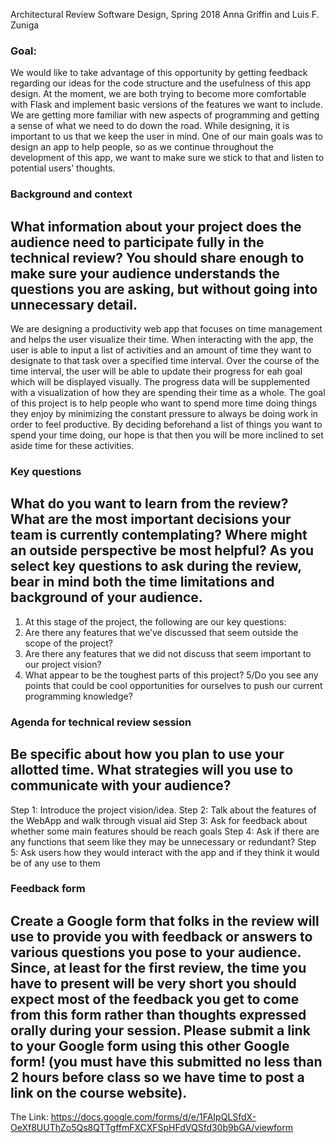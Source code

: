 Architectural Review
Software Design, Spring 2018
Anna Griffin and Luis F. Zuniga


### Goal:
We would like to take advantage of this opportunity by getting feedback regarding our ideas for the code structure and the usefulness of this app design. At the moment, we are both trying to become more comfortable with Flask and implement basic versions of the features we want to include. We are getting more familiar with new aspects of programming and getting a sense of what we need to do down the road. While designing, it is important to us that we keep the user in mind. One of our main goals was to design an app to help people, so as we continue throughout the development of this app, we want to make sure we stick to that and listen to potential users’ thoughts.

### Background and context
## What information about your project does the audience need to participate fully in the technical review? You should share enough to make sure your audience understands the questions you are asking, but without going into unnecessary detail.


We are designing a productivity web app that focuses on time management and helps the user visualize their time. When interacting with the app, the user is able to input a list of activities and an amount of time they want to designate to that task over a specified time interval. Over the course of the time interval, the user will be able to update their progress for eah goal which will be displayed visually. The progress data will be supplemented with a visualization of how they are spending their time as a whole. The goal of this project is to help people who want to spend more time doing things they enjoy by minimizing the constant pressure to always be doing work in order to feel productive. By deciding beforehand a list of things you want to spend your time doing, our hope is that then you will be more inclined to set aside time for these activities.


### Key questions
## What do you want to learn from the review? What are the most important decisions your team is currently contemplating? Where might an outside perspective be most helpful? As you select key questions to ask during the review, bear in mind both the time limitations and background of your audience.
1. At this stage of the project, the following are our key questions:
2. Are there any features that we’ve discussed that seem outside the scope of the project?
3. Are there any features that we did not discuss that seem important to our project vision?
4. What appear to be the toughest parts of this project?
5/Do you see any points that could be cool opportunities for ourselves to push our current programming knowledge?


### Agenda for technical review session
## Be specific about how you plan to use your allotted time. What strategies will you use to communicate with your audience?
  Step 1: Introduce the project vision/idea.
  Step 2: Talk about the features of the WebApp and walk through visual aid
  Step 3: Ask for feedback about whether some main features should be reach goals
  Step 4: Ask if there are any functions that seem like they may be unnecessary or redundant?
  Step 5: Ask users how they would interact with the app and if they think it would be of any use to them


### Feedback form
## Create a Google form that folks in the review will use to provide you with feedback or answers to various questions you pose to your audience. Since, at least for the first review, the time you have to present will be very short you should expect most of the feedback you get to come from this form rather than thoughts expressed orally during your session. Please submit a link to your Google form using this other Google form! (you must have this submitted no less than 2 hours before class so we have time to post a link on the course website).

The Link: https://docs.google.com/forms/d/e/1FAIpQLSfdX-OeXf8UUThZo5Qs8QTTgffmFXCXFSpHFdVQSfd30b9bGA/viewform
